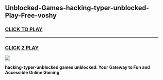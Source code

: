 
## Unblocked-Games-hacking-typer-unblocked-Play-Free-voshy
<h3>
<a href="https://premium76.site?title=hacking-typer-unblocked&ref=18A1">CLICK TO PLAY</a></h3>
<hr>

<h3>
<a href="https://premium76.site?title=hacking-typer-unblocked&ref=18A1">CLICK 2 PLAY</a>
  
</h3>

<a href="https://premium76.site?title=hacking-typer-unblocked&ref=18A1"><img src="https://clearcache.store/games.png"></a>


**hacking-typer-unblocked games unblocked: Your Gateway to Fun and Accessible Online Gaming**
